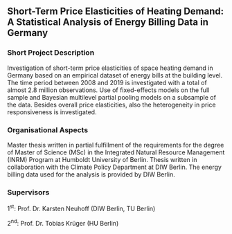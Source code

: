 ## Short-Term Price Elasticities of Heating Demand: <br/> A Statistical Analysis of Energy Billing Data in Germany

### Short Project Description

Investigation of short-term price elasticities of space heating demand in Germany based on an empirical dataset of energy bills at the building level. The time period between 2008 and 2019 is investigated with a total of almost 2.8 million observations. Use of fixed-effects models on the full sample and Bayesian multilevel partial pooling models on a subsample of the data. Besides overall price elasticities, also the heterogeneity in price responsiveness is investigated.

### Organisational Aspects

Master thesis written in partial fulfillment of the requirements for the degree of Master of Science (MSc) in the Integrated Natural Resource Management (INRM) Program at Humboldt University of Berlin. Thesis written in collaboration with the Climate Policy Department at DIW Berlin. The energy billing data used for the analysis is provided by DIW Berlin.

### Supervisors

1<sup>st</sup>: Prof. Dr. Karsten Neuhoff (DIW Berlin, TU Berlin)

2<sup>nd</sup>: Prof. Dr. Tobias Krüger (HU Berlin)



